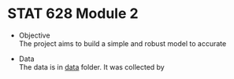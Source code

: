 # STAT 628 Module 2

- Objective  
The project aims to build a simple and robust model to accurate


- Data  
The data is in [data](https://github.com/JumpyJumpy/stat628-module2/tree/master/data) folder. It was collected by